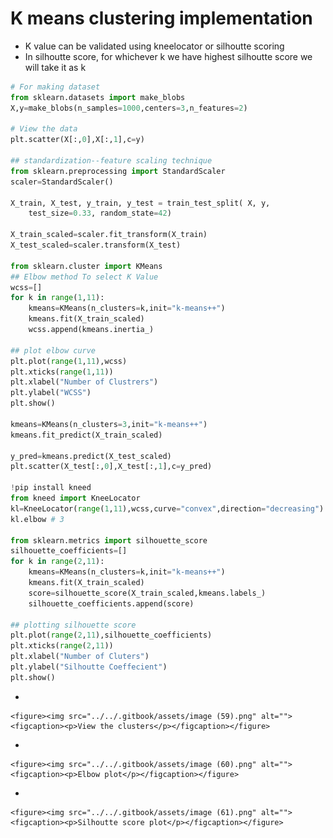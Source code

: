 # K means clustering implementation

* K value can be validated using kneelocator or silhoutte scoring
* In silhoutte score, for whichever k we have highest silhoutte score we will take it as k

```python
# For making dataset
from sklearn.datasets import make_blobs
X,y=make_blobs(n_samples=1000,centers=3,n_features=2)

# View the data
plt.scatter(X[:,0],X[:,1],c=y)

## standardization--feature scaling technique
from sklearn.preprocessing import StandardScaler
scaler=StandardScaler()

X_train, X_test, y_train, y_test = train_test_split( X, y, 
    test_size=0.33, random_state=42)
    
X_train_scaled=scaler.fit_transform(X_train)
X_test_scaled=scaler.transform(X_test)

from sklearn.cluster import KMeans
## Elbow method To select K Value
wcss=[]
for k in range(1,11):
    kmeans=KMeans(n_clusters=k,init="k-means++")
    kmeans.fit(X_train_scaled)
    wcss.append(kmeans.inertia_)

## plot elbow curve
plt.plot(range(1,11),wcss)
plt.xticks(range(1,11))
plt.xlabel("Number of Clustrers")
plt.ylabel("WCSS")
plt.show()

kmeans=KMeans(n_clusters=3,init="k-means++")
kmeans.fit_predict(X_train_scaled)

y_pred=kmeans.predict(X_test_scaled)
plt.scatter(X_test[:,0],X_test[:,1],c=y_pred)

!pip install kneed
from kneed import KneeLocator
kl=KneeLocator(range(1,11),wcss,curve="convex",direction="decreasing")
kl.elbow # 3

from sklearn.metrics import silhouette_score
silhouette_coefficients=[]
for k in range(2,11):
    kmeans=KMeans(n_clusters=k,init="k-means++")
    kmeans.fit(X_train_scaled)
    score=silhouette_score(X_train_scaled,kmeans.labels_)
    silhouette_coefficients.append(score)

## plotting silhouette score
plt.plot(range(2,11),silhouette_coefficients)
plt.xticks(range(2,11))
plt.xlabel("Number of Cluters")
plt.ylabel("Silhoutte Coeffecient")
plt.show()

```

*

    <figure><img src="../../.gitbook/assets/image (59).png" alt=""><figcaption><p>View the clusters</p></figcaption></figure>
*

    <figure><img src="../../.gitbook/assets/image (60).png" alt=""><figcaption><p>Elbow plot</p></figcaption></figure>
*

    <figure><img src="../../.gitbook/assets/image (61).png" alt=""><figcaption><p>Silhoutte score plot</p></figcaption></figure>
